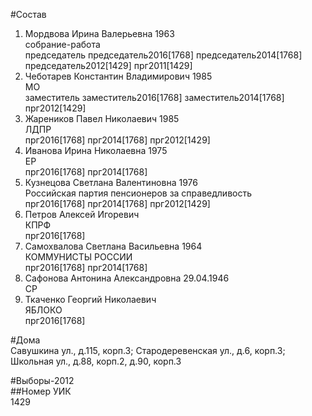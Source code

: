 #Состав  
1. Мордвова Ирина Валерьевна 1963  
    собрание-работа  
    председатель председатель2016[1768] председатель2014[1768] председатель2012[1429] прг2011[1429]  
2. Чеботарев Константин Владимирович 1985  
    МО  
    заместитель заместитель2016[1768] заместитель2014[1768] прг2012[1429]  
3. Жареников Павел Николаевич 1985  
    ЛДПР  
    прг2016[1768] прг2014[1768] прг2012[1429]  
4. Иванова Ирина Николаевна 1975  
    ЕР  
    прг2016[1768] прг2014[1768]  
5. Кузнецова Светлана Валентиновна 1976  
    Российская партия пенсионеров за справедливость  
    прг2016[1768] прг2014[1768] прг2012[1429]  
6. Петров Алексей Игоревич  
    КПРФ  
    прг2016[1768]  
7. Самохвалова Светлана Васильевна 1964  
    КОММУНИСТЫ РОССИИ  
    прг2016[1768] прг2014[1768]  
8. Сафонова Антонина Александровна 29.04.1946  
    СР  
9. Ткаченко Георгий Николаевич  
    ЯБЛОКО  
    прг2016[1768]  
  
#Дома  
Савушкина ул., д.115, корп.3; Стародеревенская ул., д.6, корп.3;  Школьная ул., д.88, корп.2, д.90, корп.3  
  
#Выборы-2012  
##Номер УИК  
1429  
